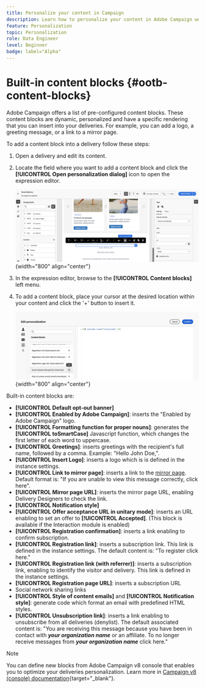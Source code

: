 ```yaml
---
title: Personalize your content in Campaign
description: Learn how to personalize your content in Adobe Campaign web UI
feature: Personalization
topic: Personalization
role: Data Engineer
level: Beginner
badge: label="Alpha" 
---
```


# Built-in content blocks {#ootb-content-blocks}

Adobe Campaign offers a list of pre-configured content blocks. These content blocks are dynamic, personalized and have a specific rendering that you can insert into your deliveries. For example, you can add a logo, a greeting message, or a link to a mirror page. 

To add a content block into a delivery follow these steps:

1. Open a delivery and edit its content.

1. Locate the field where you want to add a content block and click the **[!UICONTROL Open personalization dialog]** icon to open the expression editor.

    ![](assets/content-block-access.png){width="800" align="center"}

1. In the expression editor, browse to the **[!UICONTROL Content blocks]** left menu.

1. To add a content block, place your cursor at the desired location within your content and click the '+' button to insert it.

    ![](assets/content-blocks.png){width="800" align="center"}

Built-in content blocks are:

* **[!UICONTROL Default opt-out banner]**
* **[!UICONTROL Enabled by Adobe Campaign]**: inserts the "Enabled by Adobe Campaign" logo.
* **[!UICONTROL Formatting function for proper nouns]**: generates the **[!UICONTROL toSmartCase]** Javascript function, which changes the first letter of each word to uppercase. 
* **[!UICONTROL Greetings]**: inserts greetings with the recipient's full name, followed by a comma. Example: "Hello John Doe,".
* **[!UICONTROL Insert Logo]**: inserts a logo which is is defined in the instance settings.
* **[!UICONTROL Link to mirror page]**: inserts a link to the [mirror page](../content/mirror-page.md). Default format is: "If you are unable to view this message correctly, click here".
* **[!UICONTROL Mirror page URL]**: inserts the mirror page URL, enabling Delivery Designers to check the link.
* **[!UICONTROL Notification style]**
* **[!UICONTROL Offer acceptance URL in unitary mode]**: inserts an URL enabling to set an offer to **[!UICONTROL Accepted]**. (This block is available if the Interaction module is enabled)
* **[!UICONTROL Registration confirmation]**: inserts a link enabling to confirm subscription.
* **[!UICONTROL Registration link]**: inserts a subscription link. This link is defined in the instance settings. The default content is: "To register click here."
* **[!UICONTROL Registration link (with referrer)]**: inserts a subscription link, enabling to identify the visitor and delivery. This link is defined in the instance settings.
* **[!UICONTROL Registration page URL]**: inserts a subscription URL
* Social network sharing links
* **[!UICONTROL Style of content emails]** and **[!UICONTROL Notification style]**: generate code which format an email with predefined HTML styles. 
* **[!UICONTROL Unsubscription link]**: inserts a link enabling to unsubscribe from all deliveries (denylist). The default associated content is: "You are receiving this message because you have been in contact with ***your organization name*** or an affiliate. To no longer receive messages from ***your organization name*** click here."

>[!NOTE]
>
>You can define new blocks from Adobe Campaign v8 console that enables you to optimize your deliveries personalization. Learn more in [Campaign v8 (console) documentation](https://experienceleague.adobe.com/docs/campaign/campaign-v8/campaigns/send/personalize/personalization-blocks.html#create-custom-personalization-blocks){target="_blank"}.


